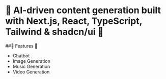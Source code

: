 # 🌟 AI-driven content generation built with Next.js, React, TypeScript, Tailwind & shadcn/ui 🌟

##🌠 Features 🌠
* Chatbot
* Image Generation
* Music Generation
* Video Generation
